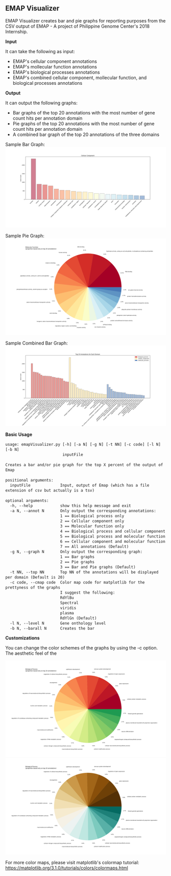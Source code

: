 ## EMAP Visualizer ##

EMAP Visualizer creates bar and pie graphs for reporting purposes from the CSV output of EMAP - A project of Philippine Genome Center's 2018 Internship.

**Input**

It can take the following as input:
* EMAP's cellular component annotations
* EMAP's mollecular function annotations
* EMAP's biological processes annotations
* EMAP's combined cellular component, mollecular function, and biological processes annotations

**Output**

It can output the following graphs:

* Bar graphs of the top 20 annotations with the most number of gene count hits per annotation domain
* Pie graphs of the top 20 annotations with the most number of gene count hits per annotation domain
* A combined bar graph of the top 20 annotations of the three domains

Sample Bar Graph:
![alt text](https://github.com/edmorado/emapvisualizer/raw/master/Cellular_Component_Bar.png)

Sample Pie Graph:
![alt text](https://github.com/edmorado/emapvisualizer/raw/master/Molecular_Function_Pie.png)

Sample Combined Bar Graph:
![alt text](https://github.com/edmorado/emapvisualizer/raw/master/BarAll.png)

**Basic Usage**

```
usage: emapVisualizer.py [-h] [-a N] [-g N] [-t NN] [-c code] [-l N] [-b N]
                         inputFile

Creates a bar and/or pie graph for the top X percent of the output of Emap

positional arguments:
  inputFile             Input, output of Emap (which has a file extension of csv but actually is a tsv)

optional arguments:
  -h, --help            show this help message and exit
  -a N, --annot N       Only output the corresponding annotations:
                        1 == Biological process only
                        2 == Cellular component only
                        3 == Molecular function only
                        4 == Biological process and cellular component
                        5 == Biological process and molecular function
                        6 == Cellular component and molecular function
                        7 == All annotations (Default)
  -g N, --graph N       Only output the corresponding graph:
                        1 == Bar graphs
                        2 == Pie graphs
                        3 == Bar and Pie graphs (Default)
  -t NN, --top NN       Top NN of the annotations will be displayed per domain (Default is 20)
  -c code, --cmap code  Color map code for matplotlib for the prettyness of the graphs
                        I suggest the following:
                        RdYlBu
                        Spectral
                        viridis
                        plasma
                        RdYlGn (Default)
  -l N, --level N       Gene onthology level
  -b N, --barall N      Creates the bar  

```

**Customizations**

You can change the color schemes of the graphs by using the -c option.
The aesthetic feel of the 


![alt text](https://github.com/edmorado/emapvisualizer/raw/master/Biological_Process_Pie_2.png)
![alt text](https://github.com/edmorado/emapvisualizer/raw/master/Biological_Process_Pie_3.png)

For more color maps, please visit matplotlib's colormap tutorial:
https://matplotlib.org/3.1.0/tutorials/colors/colormaps.html


